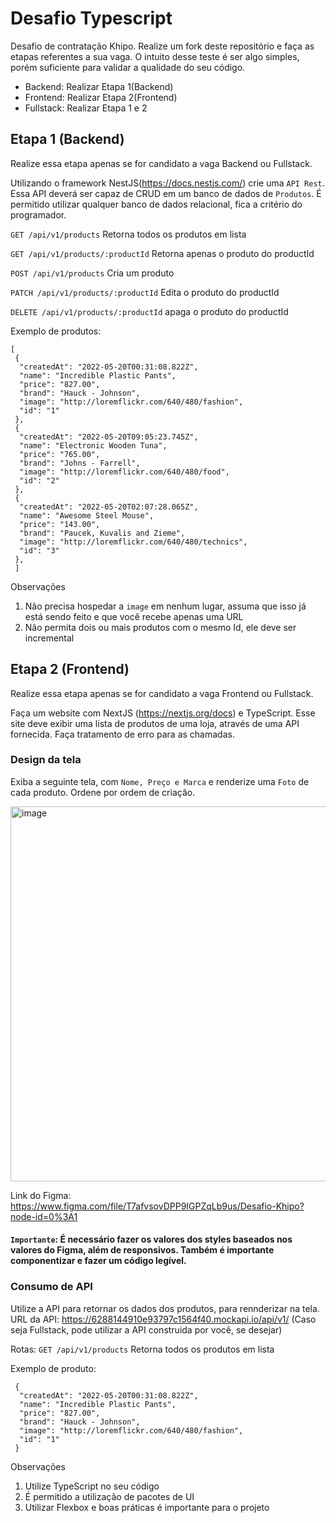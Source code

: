 # Desafio Typescript
Desafio de contratação Khipo. Realize um fork deste repositório e faça as etapas referentes a sua vaga. O intuito desse teste é ser algo simples, porém suficiente para validar a qualidade do seu código.

* Backend: Realizar Etapa 1(Backend)
* Frontend: Realizar Etapa 2(Frontend)
* Fullstack: Realizar Etapa 1 e 2


## Etapa 1 (Backend)
Realize essa etapa apenas se for candidato a vaga Backend ou Fullstack.

Utilizando o framework NestJS(https://docs.nestjs.com/) crie uma ``API Rest``. Essa API deverá ser capaz de CRUD em um banco de dados de ``Produtos``. É permitido utilizar qualquer banco de dados relacional, fica a critério do programador.


``GET /api/v1/products``
Retorna todos os produtos em lista

``GET /api/v1/products/:productId``
Retorna apenas o produto do productId

``POST /api/v1/products``
Cria um produto

``PATCH /api/v1/products/:productId``
Edita o produto do productId

``DELETE /api/v1/products/:productId``
apaga o produto do productId

Exemplo de produtos:
```
[
 {
  "createdAt": "2022-05-20T00:31:08.822Z",
  "name": "Incredible Plastic Pants",
  "price": "827.00",
  "brand": "Hauck - Johnson",
  "image": "http://loremflickr.com/640/480/fashion",
  "id": "1"
 },
 {
  "createdAt": "2022-05-20T09:05:23.745Z",
  "name": "Electronic Wooden Tuna",
  "price": "765.00",
  "brand": "Johns - Farrell",
  "image": "http://loremflickr.com/640/480/food",
  "id": "2"
 },
 {
  "createdAt": "2022-05-20T02:07:28.065Z",
  "name": "Awesome Steel Mouse",
  "price": "143.00",
  "brand": "Paucek, Kuvalis and Zieme",
  "image": "http://loremflickr.com/640/480/technics",
  "id": "3"
 },
 ]
```

Observações
1. Não precisa hospedar a ``image`` em nenhum lugar, assuma que isso já está sendo feito e que você recebe apenas uma URL
2. Não permita dois ou mais produtos com o mesmo Id, ele deve ser incremental


## Etapa 2 (Frontend)
Realize essa etapa apenas se for candidato a vaga Frontend ou Fullstack. 

Faça um website com NextJS (https://nextjs.org/docs) e TypeScript. Esse site deve exibir uma lista de produtos de uma loja, através de uma API fornecida. Faça tratamento de erro para as chamadas.

### Design da tela
Exiba a seguinte tela, com ``Nome, Preço e Marca`` e renderize uma ``Foto`` de cada produto. Ordene por ordem de criação. 

<img width="600" alt="image" src="https://user-images.githubusercontent.com/830261/169680671-c7e5d740-fa82-4e0e-909e-aa9c5e573967.png">

Link do Figma: https://www.figma.com/file/T7afvsovDPP9IGPZqLb9us/Desafio-Khipo?node-id=0%3A1

#### ``Importante``: É necessário fazer os valores dos styles baseados nos valores do Figma, além de responsivos. Também é importante componentizar e fazer um código legível.





### Consumo de API
Utilize a API para retornar os dados dos produtos, para rennderizar na tela. 
URL da API: https://6288144910e93797c1564f40.mockapi.io/api/v1/
(Caso seja Fullstack, pode utilizar a API construida por você, se desejar)

Rotas:
``GET /api/v1/products``
Retorna todos os produtos em lista

Exemplo de produto:
```
 {
  "createdAt": "2022-05-20T00:31:08.822Z",
  "name": "Incredible Plastic Pants",
  "price": "827.00",
  "brand": "Hauck - Johnson",
  "image": "http://loremflickr.com/640/480/fashion",
  "id": "1"
 }
```

Observações
1. Utilize TypeScript no seu código
2. É permitido a utilização de pacotes de UI
3. Utilizar Flexbox e boas práticas é importante para o projeto

